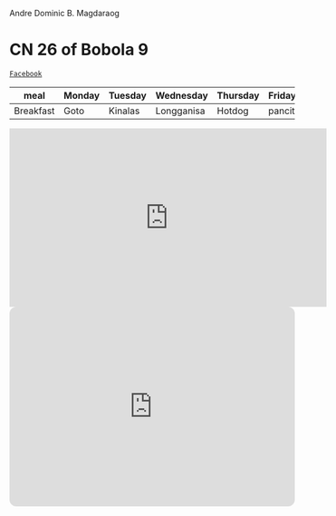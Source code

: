 Andre Dominic B. Magdaraog
# CN 26 of Bobola 9

[`Facebook`](https://www.facebook.com/profile.php?id=100071407076835)

|meal|Monday|Tuesday|Wednesday|Thursday|Friday|
|----|------|-------|---------|--------|------|
|Breakfast|Goto|Kinalas|Longganisa|Hotdog|pancit|

<iframe width="560" height="315" src="https://www.youtube.com/embed/eU9pshEkwVE" title="YouTube video player" frameborder="0" allow="accelerometer; autoplay; clipboard-write; encrypted-media; gyroscope; picture-in-picture; web-share" allowfullscreen></iframe>

<iframe style="border-radius:12px" src="https://open.spotify.com/embed/playlist/37i9dQZF1DX9sIqqvKsjG8?utm_source=generator" width="100%" height="352" frameBorder="0" allowfullscreen="" allow="autoplay; clipboard-write; encrypted-media; fullscreen; picture-in-picture" loading="lazy"></iframe>
